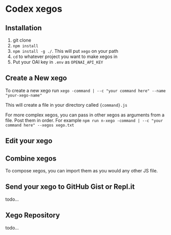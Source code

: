 # Codex xegos 

## Installation

1. git clone
2. `npm install`
3. `npm install -g ./`. This will put `xego` on your path
4. `cd` to whatever project you want to make xegos in
5. Put your OAI key in `.env` as `OPENAI_API_KEY`

## Create a New xego

To create a new xego run `xego -command | --c "your command here" --name "your-xego-name"`

This will create a file in your directory called `{command}.js`

For more complex xegos, you can pass in other xegos as arguments from a file. Post them in order. 
For example `npm run n-xego -command | --c "your command here" --xegos xego.txt`

## Edit your xego

## Combine xegos

To compose xegos, you can import them as you would any other JS file.

## Send your xego to GitHub Gist or Repl.it

todo...

## Xego Repository

todo...
